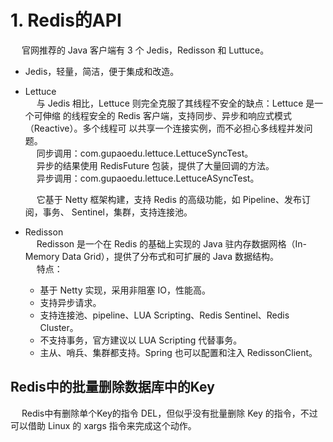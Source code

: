 

# 1. Redis的API
&emsp; 官网推荐的 Java 客户端有 3 个 Jedis，Redisson 和 Luttuce。  

* Jedis，轻量，简洁，便于集成和改造。  
* Lettuce   
&emsp; 与 Jedis 相比，Lettuce 则完全克服了其线程不安全的缺点：Lettuce 是一个可伸缩 的线程安全的 Redis 客户端，支持同步、异步和响应式模式（Reactive）。多个线程可 以共享一个连接实例，而不必担心多线程并发问题。  
&emsp; 同步调用：com.gupaoedu.lettuce.LettuceSyncTest。  
&emsp; 异步的结果使用 RedisFuture 包装，提供了大量回调的方法。  
&emsp; 异步调用：com.gupaoedu.lettuce.LettuceASyncTest。   

    &emsp; 它基于 Netty 框架构建，支持 Redis 的高级功能，如 Pipeline、发布订阅，事务、 Sentinel，集群，支持连接池。  

* Redisson  
&emsp; Redisson 是一个在 Redis 的基础上实现的 Java 驻内存数据网格（In-Memory Data Grid），提供了分布式和可扩展的 Java 数据结构。  
&emsp; 特点：  

    * 基于 Netty 实现，采用非阻塞 IO，性能高。  
    * 支持异步请求。  
    * 支持连接池、pipeline、LUA Scripting、Redis Sentinel、Redis Cluster。  
    * 不支持事务，官方建议以 LUA Scripting 代替事务。  
    * 主从、哨兵、集群都支持。Spring 也可以配置和注入 RedissonClient。  


## Redis中的批量删除数据库中的Key  
&emsp; Redis中有删除单个Key的指令 DEL，但似乎没有批量删除 Key 的指令，不过可以借助 Linux 的 xargs 指令来完成这个动作。  
<!-- 
https://www.cnblogs.com/DreamDrive/p/5772198.html
-->


